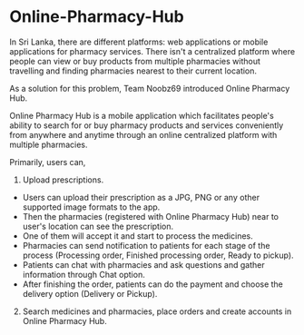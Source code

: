 # Online-Pharmacy-Hub
In Sri Lanka, there are different platforms: web applications or mobile applications for pharmacy services. There isn't a centralized platform where people can view or buy products from multiple pharmacies without travelling and finding pharmacies nearest to their current location.

As a solution for this problem, Team Noobz69 introduced Online Pharmacy Hub.

Online Pharmacy Hub is a mobile application which facilitates people's ability to search for or buy pharmacy products and services conveniently from anywhere and anytime through an online centralized platform with multiple pharmacies.

Primarily, users can,

1. Upload prescriptions.

- Users can upload their prescription as a JPG, PNG or any other supported image formats to the app.
- Then the pharmacies (registered with Online Pharmacy Hub) near to user's location can see the prescription.
- One of them will accept it and start to process the medicines.
- Pharmacies can send notification to patients for each stage of the process (Processing order, Finished processing order, Ready to pickup).
- Patients can chat with pharmacies and ask questions and gather information through Chat option.
- After finishing the order, patients can do the payment and choose the delivery option (Delivery or Pickup).

2. Search medicines and pharmacies, place orders and create accounts in Online Pharmacy Hub.
